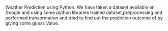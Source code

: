 Weather Prediction using Python.
We have taken a dataset available on Google and using some python libraries trained dataset,preprocessing and performed transormation and tried to find out the prediction outcome of by giving some guess Value.
